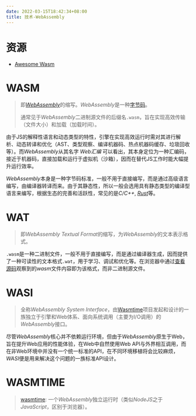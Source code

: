 ```yaml
---
date: 2022-03-15T18:42:34+08:00
title: 技术-WebAssembly
---
```


# 资源

- [Awesome Wasm](https://github.com/mbasso/awesome-wasm)

# WASM

> 即[*WebAssembly*](https://github.com/WebAssembly/design)的缩写。*WebAssembly*是一种[字节码](https://github.com/WebAssembly/design/blob/main/Semantics.md)。
> 
> 通常见于*WebAssembly*二进制源文件的后缀名`.wasm`，旨在实现高效传输（文件大小）和加载（加载时间）。

由于JS的解释性语言和动态类型的特性，引擎在实现高效运行时需对其进行解析、动态转译和优化（AST、类型观察、编译机器码、热点机器码缓存、垃圾回收等）。而*WebAssembly*从其名字 *Web汇编* 可以看出，其本身定位为一种汇编码，接近于机器码，直接加载和运行于虚拟机（沙箱），因而在替代JS工作时能大幅提升运行效率。

*WebAssembly*本身是一种字节码标准，一般不用于直接编写，而是通过高级语言编写，由编译器转译而来。由于其静态性，所以一般会选用具有静态类型的编译型语言来编写，根据生态的完善和活跃性，常见的是*C/C++*, [*Rust*](rust/rust.md#WebAssembly)等。

# WAT

> 即*WebAssembly Textual Format*的缩写，为*WebAssembly*的文本表示格式。
 
`.wasm`是一种二进制文件，一般不用于直接编写，而是通过编译器生成，因而提供了一种可读性的文本格式`.wat`，用于学习、调试和优化等。在浏览器中通过[查看源码](https://github.com/WebAssembly/design/blob/main/FAQ.md#will-webassembly-support-view-source-on-the-web)观察到的*wasm*文件内容即为该格式，而非二进制源文件。

# WASI

> 全称*WebAssembly System Interface*，由[Wasmtime](https://github.com/bytecodealliance/wasmtime)项目发起和设计的一族独立于引擎和Web体系、面向系统调用（主要为I/O调用）的*WebAssembly*接口。

尽管*WebAssembly*核心并不依赖运行环境，但由于*WebAssembly*原生于Web，旨在提升Web应用的性能体验，在Web中自然使用Web API与外界相互调用，而在非Web环境中并没有一个统一标准的API，在不同环境移植将会比较麻烦，*WASI*便是用来解决这个问题的一族标准API设计。

# WASMTIME

> [wasmtime](https://wasmtime.dev/): 一个*WebAssembly*独立运行时（类似*NodeJS*之于*JavaScript*，区别于浏览器）。
